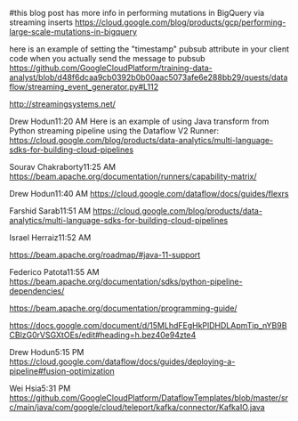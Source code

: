 #this blog post has more info in performing mutations in BigQuery via streaming inserts 
https://cloud.google.com/blog/products/gcp/performing-large-scale-mutations-in-bigquery	


here is an example of setting the "timestamp" pubsub attribute in your client code when you actually send the message to pubsub
https://github.com/GoogleCloudPlatform/training-data-analyst/blob/d48f6dcaa9cb0392b0b00aac5073afe6e288bb29/quests/dataflow/streaming_event_generator.py#L112

http://streamingsystems.net/

Drew Hodun11:20 AM
Here is an example of using Java transform from Python streaming pipeline using the Dataflow V2 
Runner: https://cloud.google.com/blog/products/data-analytics/multi-language-sdks-for-building-cloud-pipelines


Sourav Chakraborty11:25 AM
https://beam.apache.org/documentation/runners/capability-matrix/

Drew Hodun11:40 AM
https://cloud.google.com/dataflow/docs/guides/flexrs

Farshid Sarab11:51 AM
https://cloud.google.com/blog/products/data-analytics/multi-language-sdks-for-building-cloud-pipelines


Israel Herraiz11:52 AM

https://beam.apache.org/roadmap/#java-11-support

Federico Patota11:55 AM
https://beam.apache.org/documentation/sdks/python-pipeline-dependencies/

https://beam.apache.org/documentation/programming-guide/


https://docs.google.com/document/d/15MLhdFEgHkPlDHDLApmTip_nYB9BCBlzG0rVSGXtOEs/edit#heading=h.bez40e94zte4

Drew Hodun5:15 PM
https://cloud.google.com/dataflow/docs/guides/deploying-a-pipeline#fusion-optimization

Wei Hsia5:31 PM
https://github.com/GoogleCloudPlatform/DataflowTemplates/blob/master/src/main/java/com/google/cloud/teleport/kafka/connector/KafkaIO.java